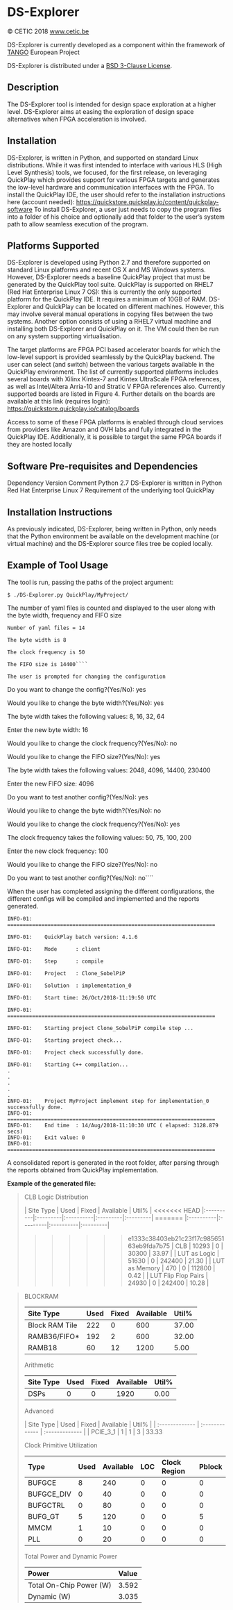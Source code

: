 # DS-Explorer

&copy; CETIC 2018 www.cetic.be

DS-Explorer is currently developed as a component within the framework of [TANGO](http://tango-project.eu) European Project

DS-Explorer is distributed under a [BSD 3-Clause License](https://github.com/TANGO-Project/ds-explorer/blob/master/LICENSE).

## Description

The DS-Explorer tool is intended for design space exploration at a higher level. DS-Explorer aims at easing the exploration of design space alternatives when FPGA acceleration is involved.

## Installation

DS-Explorer, is written in Python, and supported on standard Linux distributions.
While it was first intended to interface with various HLS (High Level Synthesis) tools, we focused, for the first release, on leveraging
QuickPlay  which provides support for various FPGA targets and generates the low-level hardware and communication interfaces with the
FPGA.
To install the QuickPlay IDE, the user should refer to the installation instructions here (account needed):
https://quickstore.quickplay.io/content/quickplay-software
To install DS-Explorer, a user just needs to copy the program files into a folder of his choice and optionally add that folder to the user’s system path to allow seamless execution of the program.

## Platforms Supported

DS-Explorer is developed using Python 2.7 and therefore supported on standard Linux platforms and recent OS X and MS Windows systems.
However, DS-Explorer needs a baseline QuickPlay project that must be generated by the QuickPlay tool suite.
QuickPlay is supported on RHEL7 (Red Hat Enterprise Linux 7 OS): this is currently the only supported platform for the QuickPlay IDE. It requires a minimum of 10GB of RAM.
DS-Explorer and QuickPlay can be located on different machines. However, this may involve several manual operations in copying files between the two systems.
Another option consists of using a RHEL7 virtual machine and installing both DS-Explorer and QuickPlay on it. The VM could then be run on any system supporting virtualisation.

The target platforms are FPGA PCI based accelerator boards for which the low-level support is provided seamlessly by the QuickPlay backend. The user can select (and switch) between the various targets available in the QuickPlay environment. The list of currently supported platforms includes several boards with Xilinx Kintex-7 and Kintex UltraScale FPGA references, as well as Intel/Altera Arria-10 and Stratic V FPGA references also. Currently supported boards are listed in Figure 4. Further details on the boards are available at this link (requires login):
 https://quickstore.quickplay.io/catalog/boards

Access to some of these FPGA platforms is enabled through cloud services from providers like Amazon and OVH labs and fully integrated in the QuickPlay IDE. Additionally, it is possible to target the same FPGA boards if they are hosted locally

## Software Pre-requisites and Dependencies
Dependency	Version	Comment
Python 	2.7	DS-Explorer is written in Python
Red Hat Enterprise Linux 	7	Requirement of the underlying tool QuickPlay

## Installation Instructions
As previously indicated, DS-Explorer, being written in Python, only needs that the Python environment be available on the development machine (or virtual machine) and the DS-Explorer source files tree be copied locally.

## Example of Tool Usage
The tool is run, passing the paths of the project argument:

``$ ./DS-Explorer.py QuickPlay/MyProject/``

The number of yaml files is counted and displayed to the user along with the byte width, frequency and FIFO size

```output
Number of yaml files = 14

The byte width is 8

The clock frequency is 50

The FIFO size is 14400````

The user is prompted for changing the configuration
```` 
Do you want to change the config?(Yes/No): yes

Would you like to change the byte width?(Yes/No): yes

The byte width takes the following values: 8, 16, 32, 64

Enter the new byte width: 16

Would you like to change the clock frequency?(Yes/No): no

Would you like to change the FIFO size?(Yes/No): yes

The byte width takes the following values: 2048, 4096, 14400, 230400

Enter the new FIFO size: 4096

Do you want to test another config?(Yes/No): yes

Would you like to change the byte width?(Yes/No): no

Would you like to change the clock frequency?(Yes/No): yes

The clock frequency takes the following values: 50, 75, 100, 200

Enter the new clock frequency: 100

Would you like to change the FIFO size?(Yes/No): no

Do you want to test another config?(Yes/No): no````

When the user has completed assigning the different configurations, the different configs will be compiled and implemented and the reports generated.
````
INFO-01:    ===================================================================

INFO-01:    QuickPlay batch version: 4.1.6

INFO-01:    Mode      : client

INFO-01:    Step      : compile

INFO-01:    Project   : Clone_SobelPiP

INFO-01:    Solution  : implementation_0

INFO-01:    Start time: 26/Oct/2018-11:19:50 UTC

INFO-01:    ===================================================================

INFO-01:    Starting project Clone_SobelPiP compile step ...

INFO-01:    Starting project check...  

INFO-01:    Project check successfully done.

INFO-01:    Starting C++ compilation...
.
.
.
.
.
INFO-01:    Project MyProject implement step for implementation_0 successfully done.
INFO-01:    ===================================================================
INFO-01:    End time  : 14/Aug/2018-11:10:30 UTC ( elapsed: 3128.879 secs)
INFO-01:    Exit value: 0
INFO-01:    ===================================================================

````
A consolidated report is generated in the root folder, after parsing through the reports obtained from QuickPlay implementation.

**Example of the generated file:**
> CLB Logic Distribution
>
> | Site Type | Used     | Fixed | Available | Util% |
<<<<<<< HEAD
> |:----------|:---------|:----------|:---------|:---------|
=======
> |:----------|:---------|:----------|:---------|
>>>>>>> e1333c38403eb21c23f17c98565163eb9fda7b75
> | CLB                                       | 10293 |     0 |     30300 | 33.97 |
> | LUT as Logic                              | 51630 |     0 |    242400 | 21.30 |
> | LUT as Memory                             |   470 |     0 |    112800 |  0.42 |
> | LUT Flip Flop Pairs                       | 24930 |     0 |    242400 | 10.28 |

>
> BLOCKRAM
>
> |     Site Type     | Used | Fixed | Available | Util%  |
> | :------------- | :------------- | :------------- | :------------- | :------------- |
> |Block RAM Tile    |  222 |     0 |       600 | 37.00 |
> |   RAMB36/FIFO*    |  192 |     2 |       600 | 32.00 |
> |   RAMB18          |   60 |    12 |      1200 |  5.00 |
>
> Arithmetic
>
> | Site Type | Used | Fixed | Available | Util% |
> | :------------- | :------------- | :------------- | :------------- | :------------- |
> |DSPs      |    0 |     0 |      1920 |  0.00
>
> Advanced
>
> | Site Type    | Used | Fixed | Available | Util% |
> | :------------- | :------------- | :------------- |
> | PCIE_3_1        |    1 |     1 |         3 | 33.33
>
> Clock Primitive Utilization
>
> |  Type       | Used | Available | LOC | Clock Region | Pblock |
> | :------------- | :------------- | :------------- | :------------- | :------------- | :------------- |
> | BUFGCE     |    8 |       240 |   0 |            0 |      0 |
> | BUFGCE_DIV |    0 |        40 |   0 |            0 |      0 |
> | BUFGCTRL   |    0 |        80 |   0 |            0 |      0 |
> | BUFG_GT    |    5 |       120 |   0 |            0 |      5 |
> | MMCM       |    1 |        10 |   0 |            0 |      0 |
> | PLL        |    0 |        20 |   0 |            0 |      0 |
>
> Total Power and Dynamic Power
>
> | Power   | Value     |
> | :------------- | :------------- |
> |  Total On-Chip Power (W)  | 3.592  |
> | Dynamic (W)              | 3.035    |
